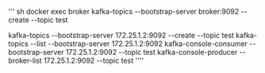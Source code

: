 
''' sh
docker exec broker kafka-topics --bootstrap-server broker:9092 --create --topic test


kafka-topics --bootstrap-server 172.25.1.2:9092 --create --topic test
kafka-topics --list --bootstrap-server 172.25.1.2:9092
kafka-console-consumer --bootstrap-server 172.25.1.2:9092 --topic test
kafka-console-producer --broker-list 172.25.1.2:9092 --topic test
''''
